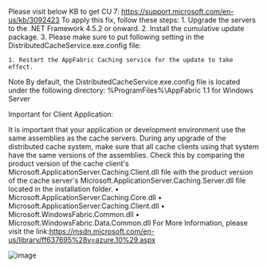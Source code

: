 Please visit below KB to get CU 7:
https://support.microsoft.com/en-us/kb/3092423
To apply this fix, follow these steps:
	1. Upgrade the servers to the .NET Framework 4.5.2 or onward.
	2. Install the cumulative update package.
	3. Please make sure to put following setting in the DistributedCacheService.exe.config file:

 <appSettings>
     <add key="backgroundGC" value="true"/>
</appSettings>

	1. Restart the AppFabric Caching service for the update to take effect.
Note By default, the DistributedCacheService.exe.config file is located under the following directory: %ProgramFiles%\AppFabric 1.1 for Windows Server

Important for Client Application:

It is important that your application or development environment use the same assemblies as the cache servers. During any upgrade of the distributed cache system, make sure that all cache clients using that system have the same versions of the assemblies. Check this by comparing the product version of the cache client's Microsoft.ApplicationServer.Caching.Client.dll file with the product version of the cache server's Microsoft.ApplicationServer.Caching.Server.dll file located in the installation folder.
        • Microsoft.ApplicationServer.Caching.Core.dll
        • Microsoft.ApplicationServer.Caching.Client.dll
        • Microsoft.WindowsFabric.Common.dll
        • Microsoft.WindowsFabric.Data.Common.dll
 For More Information, please visit the link:https://msdn.microsoft.com/en-us/library/ff637695%28v=azure.10%29.aspx
 
![image](https://user-images.githubusercontent.com/95283107/144035545-694d0ae5-964e-402b-a79f-178ff916d6ed.png)
